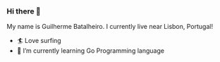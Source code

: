 ### Hi there 👋

My name is Guilherme Batalheiro. I currently live near Lisbon, Portugal!

- 🏄 Love surfing
- 🌱 I’m currently learning Go Programming language
